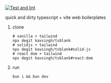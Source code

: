 [![Test and lint](https://github.com/kavsingh/tsblank/actions/workflows/test-and-lint.yaml/badge.svg)](https://github.com/kavsingh/tsblank/actions/workflows/test-and-lint.yaml)

quick and dirty typescript + vite web boilerplates

1. clone
   ```shell
   # vanilla + tailwind
   npx degit kavsingh/tsblank
   # solidjs + tailwind
   npx degit kavsingh/tsblank#solid-js
   # react dom + tailwind
   npx degit kavsingh/tsblank#react-dom
   ```
2. run
   ```shell
   bun i && bun dev
   ```
